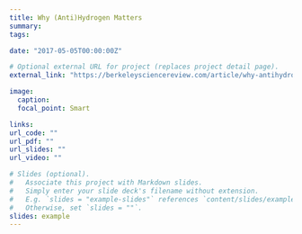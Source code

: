 ```yaml
---
title: Why (Anti)Hydrogen Matters
summary:
tags:

date: "2017-05-05T00:00:00Z"

# Optional external URL for project (replaces project detail page).
external_link: "https://berkeleysciencereview.com/article/why-antihydrogen-matters/"

image:
  caption:
  focal_point: Smart

links:
url_code: ""
url_pdf: ""
url_slides: ""
url_video: ""

# Slides (optional).
#   Associate this project with Markdown slides.
#   Simply enter your slide deck's filename without extension.
#   E.g. `slides = "example-slides"` references `content/slides/example-slides.md`.
#   Otherwise, set `slides = ""`.
slides: example
---
```

